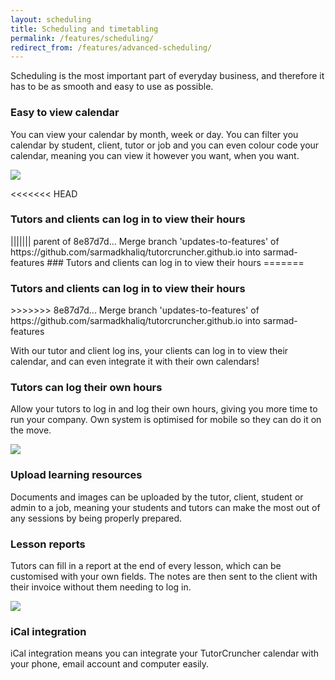 ```yaml
---
layout: scheduling
title: Scheduling and timetabling
permalink: /features/scheduling/
redirect_from: /features/advanced-scheduling/
---
```

Scheduling is the most important part of everyday business, and therefore it has to be as smooth and easy to use as possible.

<h3 id="calender">Easy to view calendar</h3>

You can view your calendar by month, week or day. You can filter you calendar by student, client, tutor or job and you can even colour code your 
calendar, meaning you can view it however you want, when you want.

<a href="/img/features/calendar.png" data-lightbox="lightbox" data-title="TutorCruncher's calendar" class="thumbnail">
  <img src="/img/features/calendar.png" alt-text="TutorCruncher's calendar"/>
</a>

<<<<<<< HEAD
<h3 id="viewHours">Tutors and clients can log in to view their hours</h3>
||||||| parent of 8e87d7d... Merge branch 'updates-to-features' of https://github.com/sarmadkhaliq/tutorcruncher.github.io into sarmad-features
### Tutors and clients can log in to view their hours
=======
<h3 id="view-hours">Tutors and clients can log in to view their hours</h3>
>>>>>>> 8e87d7d... Merge branch 'updates-to-features' of https://github.com/sarmadkhaliq/tutorcruncher.github.io into sarmad-features

With our tutor and client log ins, your clients can log in to view their calendar, and can even integrate it with their own calendars!

### Tutors can log their own hours

Allow your tutors to log in and log their own hours, giving you more time to run your company. Own system is optimised for mobile so they can do it on the move.

<a href="/img/features/add-lesson.png" data-lightbox="lightbox" data-title="Adding a lesson within TutorCruncher" class="thumbnail">
  <img src="/img/features/add-lesson.png" alt-text="Adding a lesson within TutorCruncher"/>
</a>

<h3 id="resources">Upload learning resources</h3>

Documents and images can be uploaded by the tutor, client, student or admin to a job, meaning your students and tutors can make the most out of any sessions by being properly prepared.

### Lesson reports

Tutors can fill in a report at the end of every lesson, which can be customised with your own fields. The notes are then sent to the client with their invoice without them needing to log in.

<a href="/img/features/lesson-report.png" data-lightbox="lightbox" data-title="Lesson reporting within TutorCruncher" class="thumbnail">
  <img src="/img/features/lesson-report.png" alt-text="Lesson reporting"/>
</a>

### iCal integration

iCal integration means you can integrate your TutorCruncher calendar with your phone, email account and computer easily.
